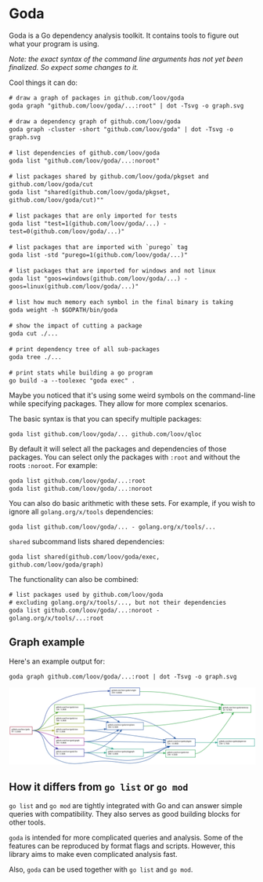 # Goda

Goda is a Go dependency analysis toolkit. It contains tools to figure out what your program is using.

_Note: the exact syntax of the command line arguments has not yet been finalized. So expect some changes to it._

Cool things it can do:

```
# draw a graph of packages in github.com/loov/goda
goda graph "github.com/loov/goda/...:root" | dot -Tsvg -o graph.svg

# draw a dependency graph of github.com/loov/goda
goda graph -cluster -short "github.com/loov/goda" | dot -Tsvg -o graph.svg

# list dependencies of github.com/loov/goda
goda list "github.com/loov/goda/...:noroot"

# list packages shared by github.com/loov/goda/pkgset and github.com/loov/goda/cut
goda list "shared(github.com/loov/goda/pkgset, github.com/loov/goda/cut)""

# list packages that are only imported for tests
goda list "test=1(github.com/loov/goda/...) - test=0(github.com/loov/goda/...)"

# list packages that are imported with `purego` tag
goda list -std "purego=1(github.com/loov/goda/...)"

# list packages that are imported for windows and not linux
goda list "goos=windows(github.com/loov/goda/...) - goos=linux(github.com/loov/goda/...)"

# list how much memory each symbol in the final binary is taking
goda weight -h $GOPATH/bin/goda

# show the impact of cutting a package
goda cut ./...

# print dependency tree of all sub-packages
goda tree ./...

# print stats while building a go program
go build -a --toolexec "goda exec" .
```

Maybe you noticed that it's using some weird symbols on the command-line while specifying packages. They allow for more complex scenarios.

The basic syntax is that you can specify multiple packages:

```
goda list github.com/loov/goda/... github.com/loov/qloc
```

By default it will select all the packages and dependencies of those packages. You can select only the packages with `:root` and without the roots `:noroot`. For example:

```
goda list github.com/loov/goda/...:root
goda list github.com/loov/goda/...:noroot
```

You can also do basic arithmetic with these sets. For example, if you wish to ignore all `golang.org/x/tools` dependencies:

```
goda list github.com/loov/goda/... - golang.org/x/tools/...
```

`shared` subcommand lists shared dependencies:

```
goda list shared(github.com/loov/goda/exec, github.com/loov/goda/graph)
```

The functionality can also be combined:

```
# list packages used by github.com/loov/goda
# excluding golang.org/x/tools/..., but not their dependencies
goda list github.com/loov/goda/...:noroot - golang.org/x/tools/...:root
```

## Graph example

Here's an example output for:

```
goda graph github.com/loov/goda/...:root | dot -Tsvg -o graph.svg
```

![github.com/loov/goda dependency graph](./graph.svg)

## How it differs from `go list` or `go mod`

`go list` and `go mod` are tightly integrated with Go and can answer simple queries with compatibility. They also serves as good building blocks for other tools.

`goda` is intended for more complicated queries and analysis. Some of the features can be reproduced by format flags and scripts. However, this library aims to make even complicated analysis fast.

Also, `goda` can be used together with `go list` and `go mod`.
